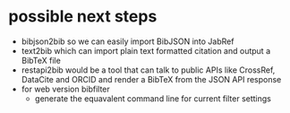 
# possible next steps

+ bibjson2bib so we can easily import BibJSON into JabRef
+ text2bib which can import plain text formatted citation and output a BibTeX file
+ restapi2bib would be a tool that can talk to public APIs like CrossRef, DataCite and ORCID and render a BibTeX from the JSON API response
+ for web version bibfilter
    + generate the equavalent command line for current filter settings

